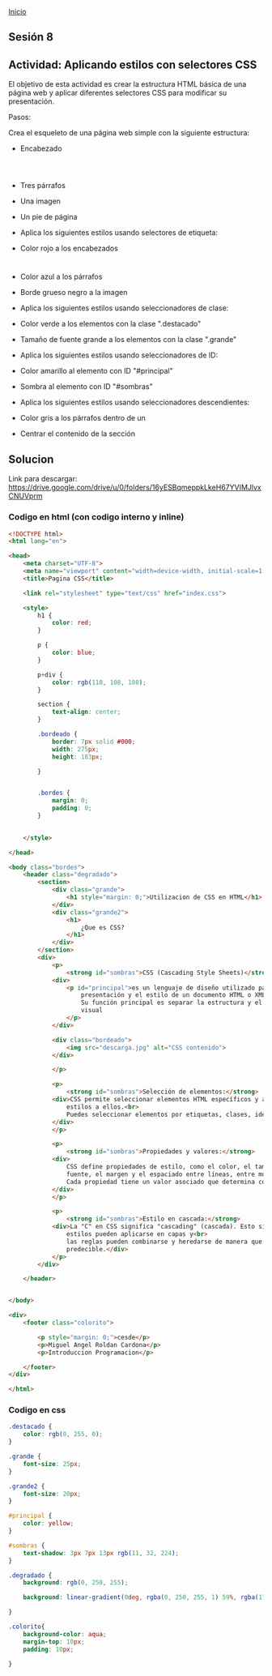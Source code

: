 <!-- No borrar o modificar -->
[Inicio](./index.md)

## Sesión 8 

## Actividad: Aplicando estilos con selectores CSS

El objetivo de esta actividad es crear la estructura HTML básica de una página web y aplicar diferentes selectores CSS para modificar su presentación.

Pasos:

Crea el esqueleto de una página web simple con la siguiente estructura:

- Encabezado <header>
- Tres párrafos <p>
- Una imagen <img>
- Un pie de página <footer>
- Aplica los siguientes estilos usando selectores de etiqueta:

- Color rojo a los encabezados <h1>
- Color azul a los párrafos <p>
- Borde grueso negro a la imagen <img>
- Aplica los siguientes estilos usando seleccionadores de clase:

- Color verde a los elementos con la clase ".destacado"
- Tamaño de fuente grande a los elementos con la clase ".grande"
- Aplica los siguientes estilos usando seleccionadores de ID:

- Color amarillo al elemento con ID "#principal"
- Sombra al elemento con ID "#sombras"
- Aplica los siguientes estilos usando seleccionadores descendientes:

- Color gris a los párrafos dentro de un <div>
- Centrar el contenido de la sección <section>

## Solucion


Link para descargar: https://drive.google.com/drive/u/0/folders/16yESBqmeppkLkeH67YVIMJlvxCNUVprm

### Codigo en html (con codigo interno y inline)
```html
<!DOCTYPE html>
<html lang="en">

<head>
    <meta charset="UTF-8">
    <meta name="viewport" content="width=device-width, initial-scale=1.0">
    <title>Pagina CSS</title>

    <link rel="stylesheet" type="text/css" href="index.css">

    <style>
        h1 {
            color: red;
        }

        p {
            color: blue;
        }

        p+div {
            color: rgb(110, 108, 108);
        }

        section {
            text-align: center;
        }

        .bordeado {
            border: 7px solid #000;
            width: 275px;
            height: 183px;

        }


        .bordes {
            margin: 0;
            padding: 0;
        }

        
    </style>

</head>

<body class="bordes">
    <header class="degradado">
        <section>
            <div class="grande">
                <h1 style="margin: 0;">Utilizacion de CSS en HTML</h1>
            </div>
            <div class="grande2">
                <h1>
                    ¿Que es CSS?
                </h1>
            </div>
        </section>
        <div>
            <p>
                <strong id="sombras">CSS (Cascading Style Sheets)</strong>
            <div>
                <p id="principal">es un lenguaje de diseño utilizado para controlar la
                    presentación y el estilo de un documento HTML o XML.<br>
                    Su función principal es separar la estructura y el contenido de un documento web de su apariencia
                    visual
                </p>
            </div>

            <div class="bordeado">
                <img src="descarga.jpg" alt="CSS contenido">
            </div>

            </p>

            <p>
                <strong id="sombras">Selección de elementos:</strong>
            <div>CSS permite seleccionar elementos HTML específicos y aplicar
                estilos a ellos.<br>
                Puedes seleccionar elementos por etiquetas, clases, identificadores u otros atributos.
            </div>
            </p>

            <p>
                <strong id="sombras">Propiedades y valores:</strong>
            <div>
                CSS define propiedades de estilo, como el color, el tamaño de
                fuente, el margen y el espaciado entre líneas, entre muchas otras.<br>
                Cada propiedad tiene un valor asociado que determina cómo se aplica el estilo.
            </div>
            </p>

            <p>
                <strong id="sombras">Estilo en cascada:</strong>
            <div>La "C" en CSS significa "cascading" (cascada). Esto significa que los
                estilos pueden aplicarse en capas y<br>
                las reglas pueden combinarse y heredarse de manera que los estilos se apliquen de manera consistente y
                predecible.</div>
            </p>
        </div>

    </header>


</body>

<div>
    <footer class="colorito">

        <p style="margin: 0;">cesde</p>
        <p>Miguel Angel Roldan Cardona</p>
        <p>Introduccion Programacion</p>

    </footer>
</div>

</html>
```
### Codigo en css

```css
.destacado {
    color: rgb(0, 255, 0);
}

.grande {
    font-size: 25px;
}

.grande2 {
    font-size: 20px;
}

#principal {
    color: yellow;
}

#sombras {
    text-shadow: 3px 7px 13px rgb(11, 32, 224);
}

.degradado {
    background: rgb(0, 250, 255);

    background: linear-gradient(0deg, rgba(0, 250, 255, 1) 59%, rgba(179, 7, 7, 1) 86%);

}

.colorito{
    background-color: aqua;
    margin-top: 10px;
    padding: 10px;

}
```


